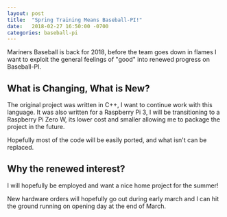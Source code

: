 ```yaml
---
layout: post
title:  "Spring Training Means Baseball-PI!"
date:   2018-02-27 16:50:00 -0700
categories: baseball-pi
---
```


Mariners Baseball is back for 2018, before the team goes down in flames
I want to exploit the general feelings of "good" into renewed progress
on Baseball-PI.

## What is Changing, What is New?

The original project was written in C++, I want to continue work with this
language.  It was also written for a Raspberry Pi 3, I will be transitioning
to a Raspberry Pi Zero W, its lower cost and smaller allowing me to package
the project in the future.

Hopefully most of the code will be easily ported, and what isn't can be replaced.

## Why the renewed interest?

I will hopefully be employed and want a nice home project for the summer!

New hardware orders will hopefully go out during early march and I can hit the
ground running on opening day at the end of March.
